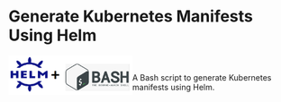 # Generate Kubernetes Manifests Using Helm

<img width="220" alt="kubeAcademy-vappliance" src="https://github.com/rafaelurrutiasilva/Generate_K8s_Manifests_Using_Helm/blob/main/helm_bash_logo.png" align=left> <br>

A Bash script to generate Kubernetes manifests using Helm.
